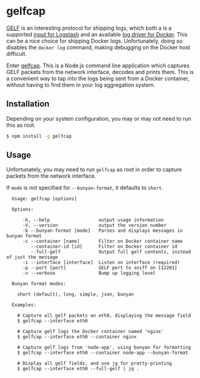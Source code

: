 # gelfcap

[GELF][] is an interesting protocol for shipping logs, which both a is a
supported [input for Logstash][logstash-gelf] and an available
[log driver for Docker][docker-gelf]. This can be a nice choice for shipping
Docker logs. Unfortunately, doing so disables the `docker log` command, making
debugging on the Docker host difficult.

Enter [gelfcap][]. This is a Node.js command line application which captures
GELF packets from the network interface, decodes and prints them. This is a
convenient way to tap into the logs being sent from a Docker container, without
having to find them in your log aggregation system.

## Installation

Depending on your system configuration, you may or may not need to run this as
root.

```bash
$ npm install -g gelfcap
```

## Usage

Unfortunately, you may need to run `gelfcap` as root in order to capture packets
from the network interface.

If `mode` is not specified for `--bunyan-format`, it defaults to `short`.

```
  Usage: gelfcap [options]

  Options:

      -h, --help                  output usage information
      -V, --version               output the version number
      -b --bunyan-format [mode]   Parses and displays messages in bunyan format
      -c --container [name]       Filter on Docker container name
         --container-id [id]      Filter on Docker container id
         --full-gelf              Output full gelf contents, instead of just the message
      -i --interface [interface]  Listen on interface (required)
      -p --port [port]            GELF port to sniff on [12201]
      -v --verbose                Bump up logging level

  Bunyan format modes:

    short (default), long, simple, json, bunyan

  Examples:

    # Capture all gelf packets on eth0, displaying the message field
    $ gelfcap --interface eth0

    # Capture gelf logs the Docker container named 'nginx'
    $ gelfcap --interface eth0 --container nginx

    # Capture gelf logs from 'node-app', using bunyan for formatting
    $ gelfcap --interface eth0 --container node-app --bunyan-format

    # Display all gelf fields, and use jq for pretty-printing
    $ gelfcap --interface eth0 --full-gelf | jq .
```

 [GELF]: https://www.graylog.org/resources/gelf/
 [docker-gelf]: https://docs.docker.com/engine/reference/logging/overview/#gelf-options
 [logstash-gelf]: https://www.elastic.co/guide/en/logstash/current/plugins-inputs-gelf.html
 [gelfcap]: https://github.com/building5/gelfcap.
